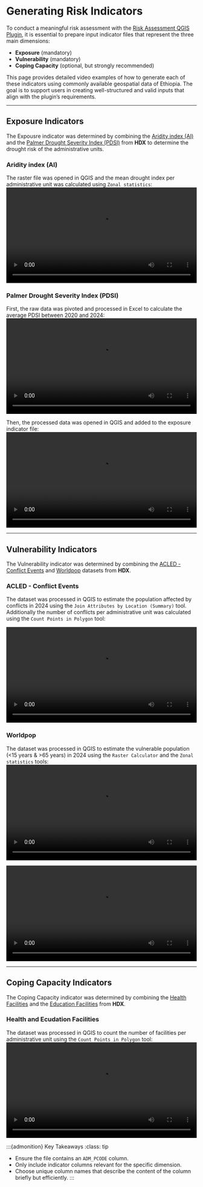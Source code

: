 # Generating Risk Indicators

To conduct a meaningful risk assessment with the [Risk Assessment QGIS Plugin](https://giscience.github.io/gis-training-resource-center/content/GIS_AA/en_qgis_risk_assessment_plugin.html), it is essential to prepare input indicator files that represent the three main dimensions:

- **Exposure** (mandatory)
- **Vulnerability** (mandatory)
- **Coping Capacity** (optional, but strongly recommended)

This page provides detailed video examples of how to generate each of these indicators using commonly available geospatial data of Ethiopia. The goal is to support users in creating well-structured and valid inputs that align with the plugin’s requirements.

---

## Exposure Indicators

The Expousre indicator was determined by combining the [Aridity index (AI)](https://data.humdata.org/dataset/icpac-geonode-ethiopia-aridity) and the [Palmer Drought Severity Index (PDSI)](https://data.humdata.org/dataset/ethiopia-palmer-drought-severity-index-pdsi-2020-2024) from **HDX** to determine the drought risk of the administrative units.

### Aridity index (AI)

The raster file was opened in QGIS and the mean drought index per administrative unit was calculated using `Zonal statistics`:
<video width="100%" controls src="https://github.com/GIScience/gis-training-resource-center/raw/main/fig/AI_exposure_indicator.mp4"></video>

### Palmer Drought Severity Index (PDSI)

First, the raw data was pivoted and processed in Excel to calculate the average PDSI between 2020 and 2024:
<video width="100%" controls src="https://github.com/GIScience/gis-training-resource-center/raw/main/fig/PDSI_exposure_indicator.mp4"></video>

Then, the processed data was opened in QGIS and added to the exposure indicator file:
<video width="100%" controls src="https://github.com/GIScience/gis-training-resource-center/raw/main/fig/PDSI_exposure_indicator_2.mp4"></video>

---

## Vulnerability Indicators

The Vulnerability indicator was determined by combining the [ACLED - Conflict Events](https://data.humdata.org/dataset/ethiopia-acled-conflict-data) and [Worldpop](https://data.humdata.org/dataset/worldpop-age-and-gender-structures-2015-2030-eth) datasets from **HDX**.

### ACLED - Conflict Events

The dataset was processed in QGIS to estimate the population affected by conflicts in 2024 using the `Join Attributes by Location (Summary)` tool. Additionally the number of conflicts per administrative unit was calculated using the `Count Points in Polygon` tool:

<video width="100%" controls src="https://github.com/GIScience/gis-training-resource-center/raw/main/fig/ACLED_vulnerability_indicator.mp4"></video>

### Worldpop

The dataset was processed in QGIS to estimate the vulnerable population (<15 years & >65 years) in 2024 using the `Raster Calculator` and the `Zonal statistics` tools: 
<video width="100%" controls src="https://github.com/GIScience/gis-training-resource-center/raw/main/fig/worldpop_vulnerability_indicator_1.mp4"></video>

<video width="100%" controls src="https://github.com/GIScience/gis-training-resource-center/raw/main/fig/worldpop_vulnerability_indicator_2.mp4"></video>

---

## Coping Capacity Indicators

The Coping Capacity indicator was determined by combining the [Health Facilities](https://data.humdata.org/dataset/hotosm_eth_health_facilities) and the [Education Facilities](https://data.humdata.org/dataset/hotosm_eth_education_facilities) from **HDX**.

### Health and Ecudation Facilities

The dataset was processed in QGIS to count the number of facilities per administrative unit using the `Count Points in Polygon` tool:
<video width="100%" controls src="https://github.com/GIScience/gis-training-resource-center/raw/main/fig/Coping_indicator.mp4"></video>

:::{admonition} Key Takeaways
:class: tip
- Ensure the file contains an `ADM_PCODE` column.
- Only include indicator columns relevant for the specific dimension.
- Choose unique column names that describe the content of the column briefly but efficiently.
:::

